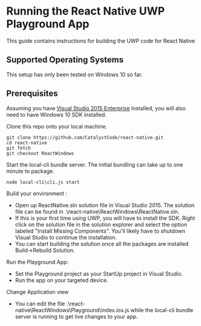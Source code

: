 # Running the React Native UWP Playground App 

This guide contains instructions for building the UWP code for React Native

## Supported Operating Systems

This setup has only been tested on Windows 10 so far.  

## Prerequisites

Assuming you have [Visual Studio 2015 Enterprise](\\products\PUBLIC\Products\Developers) installed, you will also need to have Windows 10 SDK installed. 

Clone this repo onto your local machine.
```
git clone https://github.com/CatalystCode/react-native.git
cd react-native
git fetch
git checkout ReactWindows
```
Start the local-cli bundle server. The initial bundling can take up to one minute to package.
```
node local-cli\cli.js start
```

Build your environment :

- Open up ReactNative.sln solution file in Visual Studio 2015. The solution file can be found in .\react-native\ReactWindows\ReactNative.sln.
- If this is your first time using UWP, you will have to install the SDK. Right click on the solution file in the solution explorer and select the option labeled "Install Missing Components". You'll likely have to shutdown Visual Studio to continue the installation.
- You can start building the solution once all the packages are installed Build->Rebuild Solution. 

Run the Playground App:

- Set the Playground project as your StartUp project in Visual Studio.
- Run the app on your targeted device.

Change Application view
- You can edit the file .\react-native\ReactWindows\Playground\index.ios.js while the local-cli bundle server is running to get live changes to your app. 
